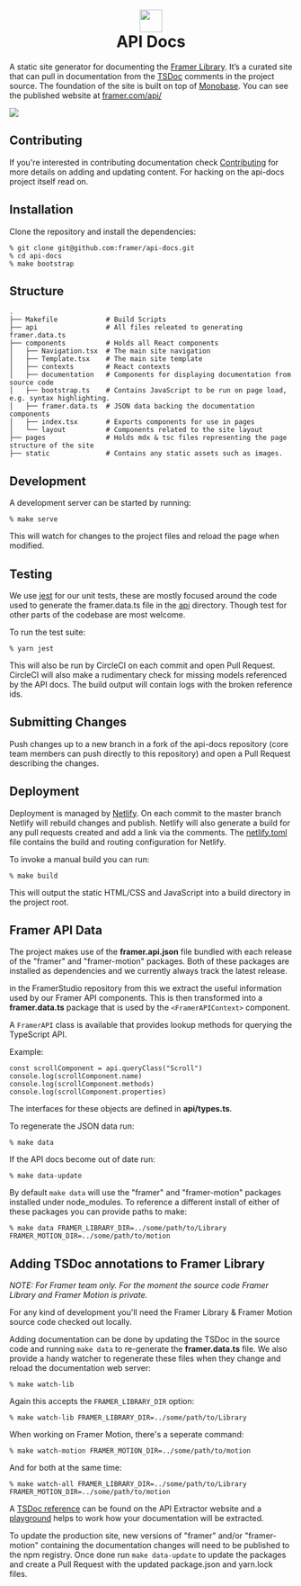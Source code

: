 <h1 align="center">
    <img src="http://static.framer.com/repos/api-logo.png" width="40"/>
    <br>
    API Docs
</h1>

A static site generator for documenting the [Framer Library][#framer-library]. It’s a curated
site that can pull in documentation from the [TSDoc][#tsdoc] comments in the project source. The
foundation of the site is built on top of [Monobase][#monobase]. You can see the published
website at [framer.com/api/][#website]

[#framer-library]: https://www.npmjs.com/package/framer
[#tsdoc]: https://github.com/Microsoft/tsdoc
[#monobase]: https://github.com/koenbok/monobase/
[#website]: https://framer.com/api/

<img src="http://static.framer.com/repos/api-banner.png" />

## Contributing

If you're interested in contributing documentation check [Contributing](./Contributing.md) for
more details on adding and updating content. For hacking on the api-docs project itself
read on.

## Installation

Clone the repository and install the dependencies:

    % git clone git@github.com:framer/api-docs.git
    % cd api-docs
    % make bootstrap

## Structure

```
.
├── Makefile            # Build Scripts
├── api                 # All files releated to generating framer.data.ts
├── components          # Holds all React components
│   ├── Navigation.tsx  # The main site navigation
│   ├── Template.tsx    # The main site template
│   ├── contexts        # React contexts
│   ├── documentation   # Components for displaying documentation from source code
│   ├── bootstrap.ts    # Contains JavaScript to be run on page load, e.g. syntax highlighting.
│   ├── framer.data.ts  # JSON data backing the documentation components
│   ├── index.tsx       # Exports components for use in pages
│   └── layout          # Components related to the site layout
├── pages               # Holds mdx & tsc files representing the page structure of the site
├── static              # Contains any static assets such as images.
```

## Development

A development server can be started by running:

    % make serve

This will watch for changes to the project files and reload the page when modified.

## Testing

We use [jest][#jest] for our unit tests, these are mostly focused around the code
used to generate the framer.data.ts file in the [api](/api) directory. Though test
for other parts of the codebase are most welcome.

To run the test suite:

    % yarn jest
    
This will also be run by CircleCI on each commit and open Pull Request. CircleCI will
also make a rudimentary check for missing models referenced by the API docs. The build
output will contain logs with the broken reference ids.

[#jest]: https://jestjs.io

## Submitting Changes

Push changes up to a new branch in a fork of the api-docs repository (core team members can
push directly to this repository) and open a Pull Request describing the changes.

## Deployment

Deployment is managed by [Netlify][#netlify]. On each commit to the master branch Netlify
will rebuild changes and publish. Netlify will also generate a build for any pull requests 
created and add a link via the comments. The [netlify.toml](./netlify.toml) file contains
the build and routing configuration for Netlify.

To invoke a manual build you can run:

    % make build

This will output the static HTML/CSS and JavaScript into a build directory in the project root.

[#netlify]: https://www.netlify.com/

## Framer API Data

The project makes use of the **framer.api.json** file bundled with each release of the "framer" 
and "framer-motion" packages. Both of these packages are installed as dependencies and we currently
always track the latest release.



in the FramerStudio repository from this we extract the useful information used by our Framer API
components. This is then transformed into a **framer.data.ts** package that is used by the
`<FramerAPIContext>` component.

A `FramerAPI` class is available that provides lookup methods for querying the TypeScript API.

Example:

```tsx
const scrollComponent = api.queryClass("Scroll")
console.log(scrollComponent.name)
console.log(scrollComponent.methods)
console.log(scrollComponent.properties)
```

The interfaces for these objects are defined in **api/types.ts**.

To regenerate the JSON data run:

    % make data

If the API docs become out of date run:

    % make data-update

By default `make data` will use the "framer" and "framer-motion" packages installed under
node_modules. To reference a different install of either of these packages you can provide
paths to make:

    % make data FRAMER_LIBRARY_DIR=../some/path/to/Library FRAMER_MOTION_DIR=../some/path/to/motion

## Adding TSDoc annotations to Framer Library

_NOTE: For Framer team only. For the moment the source code Framer Library and Framer Motion is private._

For any kind of development you'll need the Framer Library & Framer Motion source code checked
out locally.

Adding documentation can be done by updating the TSDoc in the source code and running `make data` to
re-generate the **framer.data.ts** file. We also provide a handy watcher to regenerate these files
when they change and reload the documentation web server:

    % make watch-lib

Again this accepts the `FRAMER_LIBRARY_DIR` option:

    % make watch-lib FRAMER_LIBRARY_DIR=../some/path/to/Library

When working on Framer Motion, there's a seperate command:

    % make watch-motion FRAMER_MOTION_DIR=../some/path/to/motion

And for both at the same time:

    % make watch-all FRAMER_LIBRARY_DIR=../some/path/to/Library FRAMER_MOTION_DIR=../some/path/to/motion

A [TSDoc reference][#tsdoc] can be found on the API Extractor website and a [playground][#play] 
helps to work how your documentation will be extracted.

To update the production site, new versions of "framer" and/or "framer-motion" containing the 
documentation changes will need to be published to the npm registry. Once done run 
`make data-update` to update the packages and create a Pull Request with the updated
package.json and yarn.lock files.

[#tsdoc]: http://api-extractor.com/pages/tsdoc/syntax/
[#play]: https://microsoft.github.io/tsdoc/#
